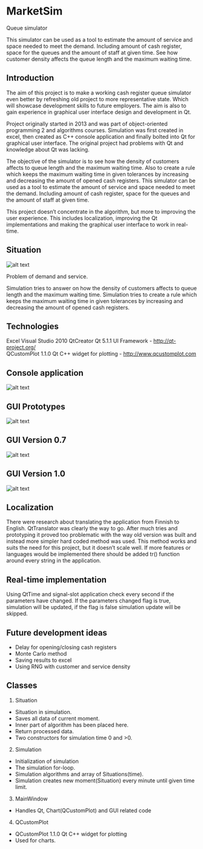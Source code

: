 # MarketSim
Queue simulator

This simulator can be used as a tool to estimate the amount of service and space needed to meet the demand. Including amount of cash register, space for the queues and the amount of staff at given time. See how customer density affects the queue length and the maximum waiting time.

## Introduction
The aim of this project is to make a working cash register queue simulator even better by refreshing old project to more representative state. Which will showcase development skills to future employers. The aim is also to gain experience in graphical user interface design and development in Qt.

Project originally started in 2013 and was part of object-oriented programming 2 and algorithms courses. Simulation was first created in excel, then created as C++ console application and finally bolted into Qt for graphical user interface. The original project had problems with Qt and knowledge about Qt was lacking.

The objective of the simulator is to see how the density of customers affects to queue length and the maximum waiting time. Also to create a rule which keeps the maximum waiting time in given tolerances by increasing and decreasing the amount of opened cash registers. This simulator can be used as a tool to estimate the amount of service and space needed to meet the demand. Including amount of cash register, space for the queues and the amount of staff at given time.

This project doesn’t concentrate in the algorithm, but more to improving the user experience. This includes localization, improving the Qt implementations and making the graphical user interface to work in real-time.

## Situation

![alt text](https://github.com/Dolhon/MarketSim/blob/master/img/situation.JPG "")

Problem of demand and service.

Simulation tries to answer on how the density of customers affects to queue length and the maximum waiting time. Simulation tries to create a rule which keeps the maximum waiting time in given tolerances by increasing and decreasing the amount of opened cash registers. 

## Technologies

Excel
Visual Studio 2010
QtCreator
Qt 5.1.1 UI Framework - http://qt-project.org/	
QCustomPlot 1.1.0 Qt C++ widget for plotting - http://www.qcustomplot.com

## Console application

![alt text](https://github.com/Dolhon/MarketSim/blob/master/img/console.JPG "")

## GUI Prototypes

![alt text](https://github.com/Dolhon/MarketSim/blob/master/img/guiproto.JPG "")

## GUI Version 0.7

![alt text](https://github.com/Dolhon/MarketSim/blob/master/img/gui07.JPG "")

## GUI Version 1.0

![alt text](https://github.com/Dolhon/MarketSim/blob/master/img/gui10.JPG "")

## Localization

There were research about translating the application from Finnish to English. QtTranslator was clearly the way to go. After much tries and prototyping it proved too problematic with the way old version was built and instead more simpler hard coded method was used. This method works and suits the need for this project, but it doesn’t scale well. If more features or languages would be implemented there should be added tr() function around every string in the application.

## Real-time implementation

Using QtTime and signal-slot application check every second if the parameters have changed. If the parameters changed flag is true, simulation will be updated, if the flag is false simulation update will be skipped.

## Future development ideas

- Delay for opening/closing cash registers
- Monte Carlo method
- Saving results to excel
- Using RNG with customer and service density

## Classes

1. Situation
  * Situation in simulation.
  * Saves all data of current moment.
  * Inner part of algorithm has been placed here.
  * Return processed data.
  * Two constructors for simulation time 0 and >0.
2. Simulation
  * Initialization of simulation
  * The simulation for-loop.
  * Simulation algorithms and array of Situations(time).
  * Simulation creates new moment(Situation) every minute until given time limit.
3. MainWindow
  * Handles Qt, Chart(QCustomPlot) and GUI related code
4. QCustomPlot
  * QCustomPlot 1.1.0 Qt C++ widget for plotting
  * Used for charts.


